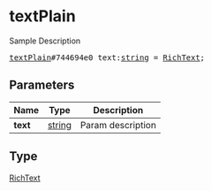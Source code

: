# textPlain

Sample Description

<pre>
<a href="../constructor/textPlain.md">textPlain</a>#744694e0 text:<a href="../type/string.md">string</a> = <a href="../type/RichText.md">RichText</a>;
</pre>
## Parameters

| Name | Type | Description |
|------|:----:|-------------|
| **text** | <a href="../type/string.md">string</a> | Param description |

## Type

<a href="../type/RichText.md">RichText</a>
